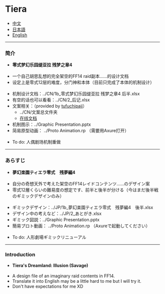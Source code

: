 # Tiera
* [中文](#1)
* [日本語](#2)
* [English](#3)

***
### <h3 id='1'>简介</h3>
  - **零式梦幻乐园缇亚拉 残梦之章4** <br><br>
  - 一个自己胡思乱想的完全架空的FF14 raid副本......的设计文档 <br>
  - 设定上是零式12层的难度，分门神和本体（目前只完成了本体的机制设计）<br><br>
  - 机制设计文档：../CN/1b_零式梦幻乐园缇亚拉 残梦之章4 后半.xlsx <br>
  - 有空的话也可以看看：../CN/2_后记.xlsx <br>
  - 文案相关：（provided by [tufuchipaji](https://github.com/tufuchipaji)）
    - ../CN/文案总文件夹 <br>
    - [在线文档](https://docs.qq.com/sheet/DQVhIaXZqbmxmSUJx?tab=BB08J2&_t=1660295728360) <br>
  - 机制图示：../Graphic Presentation.pptx <br>
  - 简易原型动画： ../Proto Animation.rp （需要用Axure打开）<br><br>
  - To do: 人偶剧场机制重做

*** 
### <h3 id='2'>あらすじ</h3>
  - **夢幻楽園ティエラ零式　残夢編4** <br><br>
  - 自分の奇想天外で考えた架空のFF14レイドコンテンツ......のデザイン案 <br>
  - 零式12層くらいの難易度の想定です、前半と後半が分ける（今はまだ後半戦のギミックデザインのみ）<br><br>
  - ギミックデザイン：../JP/1b_夢幻楽園ティエラ零式　残夢編4　後半.xlsx <br>
  - デザイン中の考えなど：../JP/2_あとがき.xlsx <br>
  - ギミック図説：../Graphic Presentation.pptx <br>
  - 簡易プロト動画： ../Proto Animation.rp （Axureで起動してください）<br><br>
  - To do: 人形劇場ギミックリニューアル

*** 
### <h3 id='3'>Introduction</h3>
  - **Tiera's Dreamland: Illusion (Savage)** <br><br>
  - A design file of an imaginary raid contents in FF14. <br>
  - Translate it into English may be a little hard to me but I will try it.<br>
  - Don't have expectations for me XD <br>
<br>
